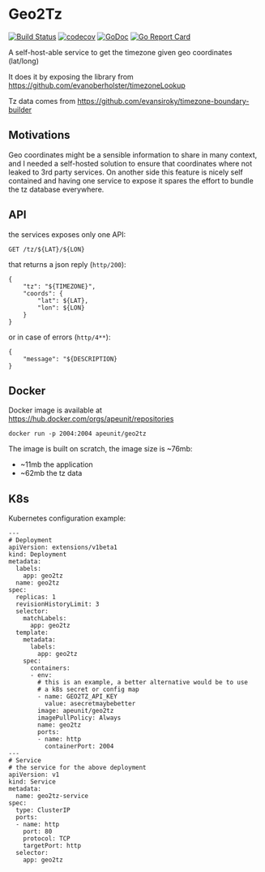 # Geo2Tz

[![Build Status](https://travis-ci.com/noandrea/geo2tz.svg?branch=master)](https://travis-ci.com/noandrea/geo2tz) [![codecov](https://codecov.io/gh/noandrea/geo2tz/branch/master/graph/badge.svg)](https://codecov.io/gh/noandrea/geo2tz) [![GoDoc](https://godoc.org/github.com/noandrea/geo2tz?status.svg)](https://godoc.org/github.com/noandrea/distill) [![Go Report Card](https://goreportcard.com/badge/github.com/noandrea/geo2tz)](https://goreportcard.com/report/github.com/noandrea/geo2tz)


A self-host-able service to get the timezone given geo coordinates (lat/long)

It does it by exposing the library from https://github.com/evanoberholster/timezoneLookup 

Tz data comes from https://github.com/evansiroky/timezone-boundary-builder


## Motivations

Geo coordinates might be a sensible information to share in many context,
and I needed a self-hosted solution to ensure that coordinates where not leaked to 3rd party services.
On another side this feature is nicely self contained and having one service to expose it spares the effort to bundle the tz database everywhere.


## API

the services exposes only one API:

```
GET /tz/${LAT}/${LON}
```

that returns a json reply (`http/200`):

```
{
    "tz": "${TIMEZONE}",
    "coords": {
        "lat": ${LAT},
        "lon": ${LON}
    }
}
```

or in case of errors (`http/4**`):

```
{
    "message": "${DESCRIPTION}
}
```

## Docker

Docker image is available at https://hub.docker.com/orgs/apeunit/repositories

```
docker run -p 2004:2004 apeunit/geo2tz
```

The image is built on scratch, the image size is ~76mb:

- ~11mb the application
- ~62mb the tz data 

## K8s

Kubernetes configuration example:

```
---
# Deployment
apiVersion: extensions/v1beta1
kind: Deployment
metadata:
  labels:
    app: geo2tz
  name: geo2tz
spec:
  replicas: 1
  revisionHistoryLimit: 3
  selector:
    matchLabels:
      app: geo2tz
  template:
    metadata:
      labels:
        app: geo2tz
    spec:
      containers:
      - env:
        # this is an example, a better alternative would be to use 
        # a k8s secret or config map
        - name: GEO2TZ_API_KEY
          value: asecretmaybebetter
        image: apeunit/geo2tz
        imagePullPolicy: Always
        name: geo2tz
        ports:
        - name: http
          containerPort: 2004
---
# Service 
# the service for the above deployment
apiVersion: v1
kind: Service
metadata:
  name: geo2tz-service
spec:
  type: ClusterIP
  ports:
  - name: http
    port: 80
    protocol: TCP
    targetPort: http
  selector:
    app: geo2tz

```


